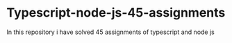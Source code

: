 # Typescript-node-js-45-assignments
In this repository i have solved 45 assignments of typescript and node js
